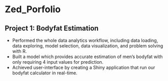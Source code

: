 # Zed_Porfolio

## Project 1: Bodyfat Estimation 
- Performed the whole data analytics workflow, including data loading, data exploring, model selection, data visualization, and problem solving with R.
- Built a model which provides accurate estimation of men’s bodyfat with only requiring 4 input values for prediction.
- Achieved user-interface by creating a Shiny application that run our bodyfat calculator in real-time.
